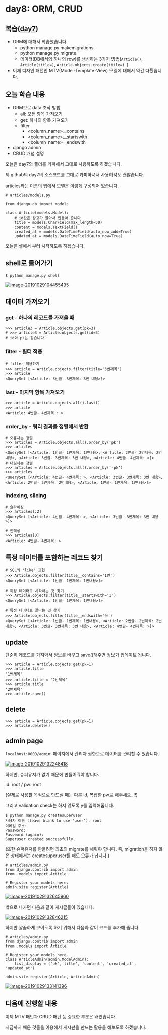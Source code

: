 # day8: ORM, CRUD

## 복습([day7](../day07/README.md))

- ORM에 대해서 학습했습니다.
  - python manage.py makemigrations
  - python manage.py migrate
  - 데이터(DB에서의 하나의 row)를 생성하는 3가지 방법(`Article()`, `Article(title=)`, `Article.objects.create(title=) `)
- 이제 디자인 패턴인 MTV(Model-Template-View) 모델에 대해서 약간 다뤘습니다.

## 오늘 학습 내용

- ORM으로 data 조작 방법
  - all: 모든 항목 가져오기
  - get: 하나의 항목 가져오기
  - filter
    - <column_name>__contains
    - <column_name>__startswith
    - <column_name>__endswith
- django admin
- CRUD 개념 설명

오늘은 day7의 폴더를 카피해서 그대로 사용하도록 하겠습니다.

제 github의 day7의 소스코드를 그대로 카피하셔서 사용하셔도 괜찮습니다.

articles라는 이름의 앱에서 모델은 이렇게 구성되어 있습니다.

```
# articles/models.py

from django.db import models

class Article(models.Model):
    # id값은 장고가 알아서 만들어 줍니다.
    title = models.CharField(max_length=50)
    content = models.TextField()
    created_at = models.DateTimeField(auto_now_add=True)
    updated_at = models.DateTimeField(auto_now=True)
```

오늘은 쉘에서 부터 시작하도록 하겠습니다.

## shell로 들어가기

```
$ python manage.py shell
```

[![image-20191029104455495](https://github.com/dwlim-nota/django-study/raw/main/day7/img/README/image-20191029104455495-1622175147440.png)](https://github.com/dwlim-nota/django-study/blob/main/day7/img/README/image-20191029104455495-1622175147440.png)

## 데이터 가져오기

### get - 하나의 레코드를 가져올 때

```
>>> article3 = Article.objects.get(pk=3)
# >>> article3 = Article.objects.get(id=3)
# id와 pk는 같습니다.
```

### filter - 필터 적용

```
# filter 적용하기
>>> article = Article.objects.filter(title='3번제목')
>>> article
<QuerySet [<Article: 3번글- 3번제목: 3번 내용>]>
```

### last - 마지막 항목 가져오기

```
>>> article = Article.objects.all().last()
>>> article
<Article: 4번글- 4번제목 : >
```

### order_by - 쿼리 결과를 정렬해서 반환

```
# 오름차순 정렬
>>> articles = Article.objects.all().order_by('pk')
>>> articles
<QuerySet [<Article: 1번글- 1번제목: 1번내용>, <Article: 2번글- 2번제목: 2번내용>, <Article: 3번글- 3번제목: 3번 내용>, <Article: 4번글- 4번제목: >]>
# 내림차순 정렬
>>> articles = Article.objects.all().order_by('-pk')
>>> articles
<QuerySet [<Article: 4번글- 4번제목: >, <Article: 3번글- 3번제목: 3번 내용>, <Article: 2번글- 2번제목: 2번내용>, <Article: 1번글- 1번제목: 1번내용>]>
```

### indexing, slicing

```
# 슬라이싱
>>> articles[:2]
<QuerySet [<Article: 4번글- 4번제목: >, <Article: 3번글- 3번제목: 3번 내용>]>

# 인덱싱
>>> articles[0]
<Article: 4번글- 4번제목: >
```

## 특정 데이터를 포함하는 레코드 찾기

```
# SQL의 'like' 표현
>>> Article.objects.filter(title__contains='1번')
<QuerySet [<Article: 1번글- 1번제목: 1번내용>]>

# 특정 데이터로 시작하는 것 찾기
>>> Article.objects.filter(title__startswith='1')
<QuerySet [<Article: 1번글- 1번제목: 1번내용>]>

# 특정 데이터로 끝나는 것 찾기
>>> Article.objects.filter(title__endswith='목')
<QuerySet [<Article: 1번글- 1번제목: 1번내용>, <Article: 2번글- 2번제목: 2번내용>, <Article: 3번글- 3번제목: 3번 내용>, <Article: 4번글- 4번제목: >]>
```

## update

단순히 레코드를 가져와서 정보를 바꾸고 save()해주면 정보가 업데이트 됩니다.

```
>>> article = Article.objects.get(pk=1)
>>> article.title
'1번제목'
>>> article.title = '2번제목'
>>> article.title
'2번제목'
>>> article.save()
```

## delete

```
>>> article = Article.objects.get(pk=1)
>>> article.delete()
```

## admin page

`localhost:8000/admin`: 페이지에서 관리자 권한으로 데이터를 관리할 수 있습니다.

[![image-20191029132248418](https://github.com/dwlim-nota/django-study/raw/main/day7/img/README/image-20191029132248418.png)](https://github.com/dwlim-nota/django-study/blob/main/day7/img/README/image-20191029132248418.png)

하지만, 슈퍼유저가 없기 때문에 만들어줘야 합니다.

id: root / pw: root

(실제로 사용할 목적으로 만드실 때는 다른 id, 복잡한 pw로 해주세요..!!)

그리고 validation check는 하지 않도록 y를 입력해줍니다.

```
$ python manage.py createsuperuser
사용자 이름 (leave blank to use 'user'): root
이메일 주소:
Password:
Password (again):
Superuser created successfully.
```

(또한 슈퍼유저를 만들려면 최초의 migrate를 해줘야 합니다. 즉, migration을 하지 않은 상태에서는 createsuperuser를 해도 오류가 납니다.)

```
# articles/admin.py
from django.contrib import admin
from .models import Article

# Register your models here.
admin.site.register(Article)
```

[![image-20191029132645960](https://github.com/dwlim-nota/django-study/raw/main/day7/img/README/image-20191029132645960.png)](https://github.com/dwlim-nota/django-study/blob/main/day7/img/README/image-20191029132645960.png)

밖으로 나가면 다음과 같이 게시글들이 있습니다.

[![image-20191029132846215](https://github.com/dwlim-nota/django-study/raw/main/day7/img/README/image-20191029132846215.png)](https://github.com/dwlim-nota/django-study/blob/main/day7/img/README/image-20191029132846215.png)

하지만 깔끔하게 보이도록 하기 위해서 다음과 같이 코드를 추가해 줍니다.

```
# articles/admin.py
from django.contrib import admin
from .models import Article

# Register your models here.
class ArticleAdmin(admin.ModelAdmin):
    list_display = ('pk','title', 'content', 'created_at', 'updated_at')

admin.site.register(Article, ArticleAdmin)
```

[![image-20191029133141396](https://github.com/dwlim-nota/django-study/raw/main/day7/img/README/image-20191029133141396.png)](https://github.com/dwlim-nota/django-study/blob/main/day7/img/README/image-20191029133141396.png)

## 다음에 진행할 내용

이제 MTV 패턴과 CRUD 패턴 등 중요한 부분은 배웠습니다.

지금까지 배운 것들을 이용해서 게시판을 만드는 활용을 해보도록 하겠습니다.